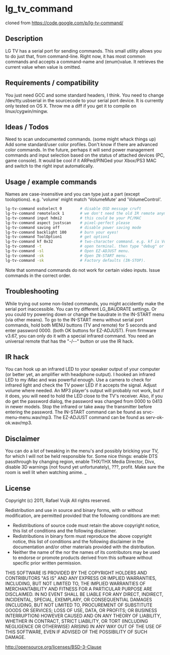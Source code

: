 # lg\_tv\_command

cloned from https://code.google.com/p/lg-tv-command/


## Description

LG TV has a serial port for sending commands.
This small utility allows you to do just that, from command-line.
Right now, it has most common commands and accepts a command-name and (enum)value. It retrieves the current value when value is omitted.

## Requirements / compatibility

You just need GCC and some standard headers, I think.
You need to change /dev/tty.usbserial in the sourcecode to your serial port device.
It is currently only tested on OS X.
Throw me a diff if you get it to compile on linux/cygwin/mingw.

## Ideas / Todos

Need to scan undocumented commands. (some might whack things up)
Add some standard/user color profiles. Don't know if there are advanced color commands.
In the future, perhaps it will send power management commands and input selection based on the status of attached devices (PC, game console).
It would be cool if it ARPed/PINGed your Xbox/PS3 MAC and switch to the right input automatically.

## Usage / example commands

Names are case-insensitive and you can type just a part (except tooloptions). e.g. 'volume' might match 'VolumeMute' and 'VolumeControl'.

```sh
lg-tv-command osdselect 0        # disable OSD message cruft
lg-tv-command remotelock 1       # we don't need the old IR remote anymore :)
lg-tv-command input hdmi2        # this could be your PC/MAC
lg-tv-command aspect justscan    # pixel-perfect please
lg-tv-command saving off         # disable power saving mode
lg-tv-command backlight 100      # burn your eyes!
lg-tv-command ToolOption1        # get option1
lg-tv-command kf 0x32            # two-character command. e.g. kf is VolumeControl.
lg-tv-command -t                 # open terminal. then type "debug" or something.
lg-tv-command -sl                # Open EZ-ADJUST menu.
lg-tv-command -sk                # Open IN-START menu.
lg-tv-command -sk                # Factory defaults (IN-STOP).
```
Note that sommand commands do not work for certain video inputs. Issue commands in the correct order.

## Troubleshooting

While trying out some non-listed commands, you might accidently make the serial port inaccessible. You can try different LG_BAUDRATE settings. Or you could try powering down or change the baudrate in the IN-START menu (via other means).
To go to the IN-START menu without serial port commands, hold both MENU buttons (TV and remote) for 5 seconds and enter password 0000. (both OK buttons for EZ-ADJUST).
From firmware v3.67, you can only do it with a special infrared command. You need an universal remote that has the "-/--" button or use the IR hack.

## IR hack

You can hook up an infrared LED to your speaker output of your computer (or better yet, an amplifier with headphone output). I hooked an infrared LED to my iMac and was powerful enough. Use a camera to check for infrared light and check the TV power LED if it accepts the signal. Adjust volume where needed. An MP3 player's output will probably not work, but if it does, you will need to hold the LED close to the TV's receiver.
Also, if you do get the password dialog, the password was changed from 0000 to 0413 in newer models. Stop the infrared or take away the transmitter before entering the password. 
The IN-START command can be found as srvc-menu-menu.wav/mp3. The EZ-ADJUST command can be found as serv-ok-ok.wav/mp3.

## Disclaimer

You can do a lot of tweaking in the menu's and possibly bricking your TV, for which I will not be held responsible for. Some nice things: enable DTS passthrough by changing region, enable THX/THX Media Director, Divx, disable 3D warnings (not found yet unfortunately), ???, profit. Make sure the room is well lit when watching anime. _

## License
Copyright (c) 2011, Rafael Vuijk
All rights reserved.

Redistribution and use in source and binary forms, with or without
modification, are permitted provided that the following conditions are met:

* Redistributions of source code must retain the above copyright notice, this list of conditions and the following disclaimer.
* Redistributions in binary form must reproduce the above copyright notice, this list of conditions and the following disclaimer in the documentation and/or other materials provided with the distribution.
* Neither the name of the <organization> nor the names of its contributors may be used to endorse or promote products derived from this software without specific prior written permission.

THIS SOFTWARE IS PROVIDED BY THE COPYRIGHT HOLDERS AND CONTRIBUTORS "AS IS" AND
ANY EXPRESS OR IMPLIED WARRANTIES, INCLUDING, BUT NOT LIMITED TO, THE IMPLIED
WARRANTIES OF MERCHANTABILITY AND FITNESS FOR A PARTICULAR PURPOSE ARE
DISCLAIMED. IN NO EVENT SHALL <COPYRIGHT HOLDER> BE LIABLE FOR ANY
DIRECT, INDIRECT, INCIDENTAL, SPECIAL, EXEMPLARY, OR CONSEQUENTIAL DAMAGES
(INCLUDING, BUT NOT LIMITED TO, PROCUREMENT OF SUBSTITUTE GOODS OR SERVICES;
LOSS OF USE, DATA, OR PROFITS; OR BUSINESS INTERRUPTION) HOWEVER CAUSED AND
ON ANY THEORY OF LIABILITY, WHETHER IN CONTRACT, STRICT LIABILITY, OR TORT
(INCLUDING NEGLIGENCE OR OTHERWISE) ARISING IN ANY WAY OUT OF THE USE OF THIS
SOFTWARE, EVEN IF ADVISED OF THE POSSIBILITY OF SUCH DAMAGE.

http://opensource.org/licenses/BSD-3-Clause
